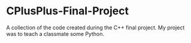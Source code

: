 # CPlusPlus-Final-Project
A collection of the code created during the C++ final project. My project was to teach a classmate some Python.

